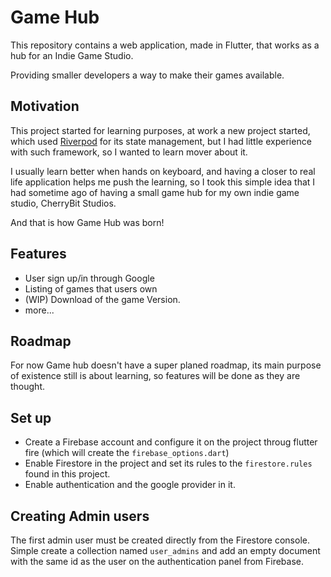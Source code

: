 # Game Hub

This repository contains a web application, made in Flutter, that works as a hub for an Indie
Game Studio.

Providing smaller developers a way to make their games available.


## Motivation

This project started for learning purposes, at work a new project started, which used
[Riverpod](https://pub.dev/packages/riverpod) for its state management, but I had little experience
with such framework, so I wanted to learn mover about it.

I usually learn better when hands on keyboard, and having a closer to real life application helps
me push the learning, so I took this simple idea that I had sometime ago of having a small game hub
for my own indie game studio, CherryBit Studios.

And that is how Game Hub was born!

## Features

 - User sign up/in through Google
 - Listing of games that users own
 - (WIP) Download of the game Version.
 - more...

## Roadmap

For now Game hub doesn't have a super planed roadmap, its main purpose of existence still is about
learning, so features will be done as they are thought.

## Set up

- Create a Firebase account and configure it on the project throug flutter fire (which
will create the `firebase_options.dart`)
- Enable Firestore in the project and set its rules to the `firestore.rules` found in this project.
- Enable authentication and the google provider in it.

## Creating Admin users

The first admin user must be created directly from the Firestore console. Simple create a
collection named `user_admins` and add an empty document with the same id as the user on the
authentication panel from Firebase.

